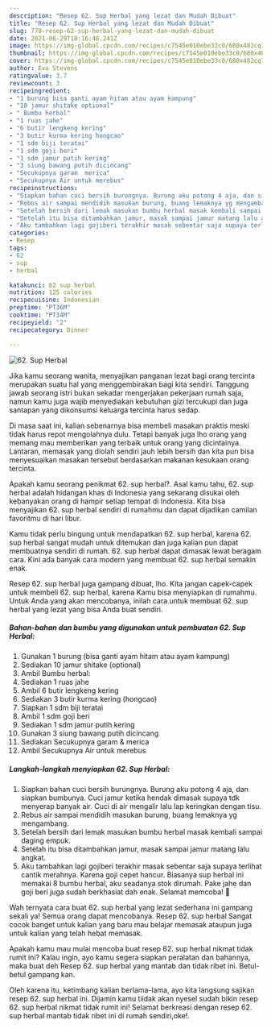 ```yaml
---
description: "Resep 62. Sup Herbal yang lezat dan Mudah Dibuat"
title: "Resep 62. Sup Herbal yang lezat dan Mudah Dibuat"
slug: 778-resep-62-sup-herbal-yang-lezat-dan-mudah-dibuat
date: 2021-06-29T18:16:48.241Z
image: https://img-global.cpcdn.com/recipes/c7545e010ebe33c0/680x482cq70/62-sup-herbal-foto-resep-utama.jpg
thumbnail: https://img-global.cpcdn.com/recipes/c7545e010ebe33c0/680x482cq70/62-sup-herbal-foto-resep-utama.jpg
cover: https://img-global.cpcdn.com/recipes/c7545e010ebe33c0/680x482cq70/62-sup-herbal-foto-resep-utama.jpg
author: Eva Stevens
ratingvalue: 3.7
reviewcount: 3
recipeingredient:
- "1 burung bisa ganti ayam hitam atau ayam kampung"
- "10 jamur shitake optional"
- " Bumbu herbal"
- "1 ruas jahe"
- "6 butir lengkeng kering"
- "3 butir kurma kering hongcao"
- "1 sdm biji teratai"
- "1 sdm goji beri"
- "1 sdm jamur putih kering"
- "3 siung bawang putih dicincang"
- "Secukupnya garam  merica"
- "Secukupnya Air untuk merebus"
recipeinstructions:
- "Siapkan bahan cuci bersih burungnya. Burung aku potong 4 aja, dan siapkan bumbunya. Cuci jamur ketika hendak dimasak supaya tdk menyerap banyak air. Cuci di air mengalir lalu lap keringkan dengan tisu."
- "Rebus air sampai mendidih masukan burung, buang lemaknya yg mengambang."
- "Setelah bersih dari lemak masukan bumbu herbal masak kembali sampai daging empuk."
- "Setelah itu bisa ditambahkan jamur, masak sampai jamur matang lalu angkat."
- "Aku tambahkan lagi gojiberi terakhir masak sebentar saja supaya terlihat cantik merahnya. Karena goji cepet hancur. Biasanya sup herbal ini memakai 8 bumbu herbal, aku seadanya stok dirumah. Pake jahe dan goji beri juga sudah berkhasiat dah enak. Selamat memcoba! 🍲"
categories:
- Resep
tags:
- 62
- sup
- herbal

katakunci: 62 sup herbal 
nutrition: 125 calories
recipecuisine: Indonesian
preptime: "PT36M"
cooktime: "PT34M"
recipeyield: "2"
recipecategory: Dinner

---
```



![62. Sup Herbal](https://img-global.cpcdn.com/recipes/c7545e010ebe33c0/680x482cq70/62-sup-herbal-foto-resep-utama.jpg)

Jika kamu seorang wanita, menyajikan panganan lezat bagi orang tercinta merupakan suatu hal yang menggembirakan bagi kita sendiri. Tanggung jawab seorang istri bukan sekadar mengerjakan pekerjaan rumah saja, namun kamu juga wajib menyediakan kebutuhan gizi tercukupi dan juga santapan yang dikonsumsi keluarga tercinta harus sedap.

Di masa  saat ini, kalian sebenarnya bisa membeli masakan praktis meski tidak harus repot mengolahnya dulu. Tetapi banyak juga lho orang yang memang mau memberikan yang terbaik untuk orang yang dicintainya. Lantaran, memasak yang diolah sendiri jauh lebih bersih dan kita pun bisa menyesuaikan masakan tersebut berdasarkan makanan kesukaan orang tercinta. 



Apakah kamu seorang penikmat 62. sup herbal?. Asal kamu tahu, 62. sup herbal adalah hidangan khas di Indonesia yang sekarang disukai oleh kebanyakan orang di hampir setiap tempat di Indonesia. Kita bisa menyajikan 62. sup herbal sendiri di rumahmu dan dapat dijadikan camilan favoritmu di hari libur.

Kamu tidak perlu bingung untuk mendapatkan 62. sup herbal, karena 62. sup herbal sangat mudah untuk ditemukan dan juga kalian pun dapat membuatnya sendiri di rumah. 62. sup herbal dapat dimasak lewat beragam cara. Kini ada banyak cara modern yang membuat 62. sup herbal semakin enak.

Resep 62. sup herbal juga gampang dibuat, lho. Kita jangan capek-capek untuk membeli 62. sup herbal, karena Kamu bisa menyiapkan di rumahmu. Untuk Anda yang akan mencobanya, inilah cara untuk membuat 62. sup herbal yang lezat yang bisa Anda buat sendiri.

<!--inarticleads1-->

##### Bahan-bahan dan bumbu yang digunakan untuk pembuatan 62. Sup Herbal:

1. Gunakan 1 burung (bisa ganti ayam hitam atau ayam kampung)
1. Sediakan 10 jamur shitake (optional)
1. Ambil  Bumbu herbal:
1. Sediakan 1 ruas jahe
1. Ambil 6 butir lengkeng kering
1. Sediakan 3 butir kurma kering (hongcao)
1. Siapkan 1 sdm biji teratai
1. Ambil 1 sdm goji beri
1. Sediakan 1 sdm jamur putih kering
1. Gunakan 3 siung bawang putih dicincang
1. Sediakan Secukupnya garam &amp; merica
1. Ambil Secukupnya Air untuk merebus




<!--inarticleads2-->

##### Langkah-langkah menyiapkan 62. Sup Herbal:

1. Siapkan bahan cuci bersih burungnya. Burung aku potong 4 aja, dan siapkan bumbunya. Cuci jamur ketika hendak dimasak supaya tdk menyerap banyak air. Cuci di air mengalir lalu lap keringkan dengan tisu.
1. Rebus air sampai mendidih masukan burung, buang lemaknya yg mengambang.
1. Setelah bersih dari lemak masukan bumbu herbal masak kembali sampai daging empuk.
1. Setelah itu bisa ditambahkan jamur, masak sampai jamur matang lalu angkat.
1. Aku tambahkan lagi gojiberi terakhir masak sebentar saja supaya terlihat cantik merahnya. Karena goji cepet hancur. Biasanya sup herbal ini memakai 8 bumbu herbal, aku seadanya stok dirumah. Pake jahe dan goji beri juga sudah berkhasiat dah enak. Selamat memcoba! 🍲




Wah ternyata cara buat 62. sup herbal yang lezat sederhana ini gampang sekali ya! Semua orang dapat mencobanya. Resep 62. sup herbal Sangat cocok banget untuk kalian yang baru mau belajar memasak ataupun juga untuk kalian yang telah hebat memasak.

Apakah kamu mau mulai mencoba buat resep 62. sup herbal nikmat tidak rumit ini? Kalau ingin, ayo kamu segera siapkan peralatan dan bahannya, maka buat deh Resep 62. sup herbal yang mantab dan tidak ribet ini. Betul-betul gampang kan. 

Oleh karena itu, ketimbang kalian berlama-lama, ayo kita langsung sajikan resep 62. sup herbal ini. Dijamin kamu tiidak akan nyesel sudah bikin resep 62. sup herbal nikmat tidak rumit ini! Selamat berkreasi dengan resep 62. sup herbal mantab tidak ribet ini di rumah sendiri,oke!.

